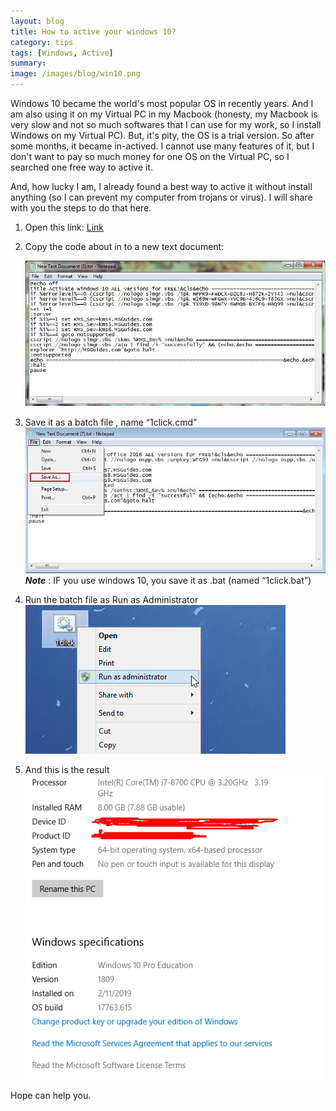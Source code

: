 ```yaml
---
layout: blog
title: How to active your windows 10?
category: tips
tags: [Windows, Active]
summary: 
image: /images/blog/win10.png
---
```



Windows 10 became the world's most popular OS in recently years. And I am also using it on my Virtual PC in my Macbook (honesty, my Macbook is very slow and not so much softwares that I can use for my work, so I install Windows on my Virtual PC). But, it's pity, the OS is a trial version. So after some months, it became in-actived. I cannot use many features of it, but I don't want to pay so much money for one OS on the Virtual PC, so I searched one free way to active it. 

And, how lucky I am, I already found a best way to active it without install anything (so I can prevent my computer from trojans or virus). I will share with you the steps to do that here.

1. Open this link: [Link](/files/activewin.txt )

2. Copy the code about in to a new text document:

   ![](/images/blog/active-window/1.jpg)

3. Save it as a batch file , name “1click.cmd”
![](/images/blog/active-window/2.jpg)
***Note*** : IF you use windows 10, you save it as .bat (named “1click.bat”)


4. Run the batch file as Run as Administrator
![](/images/blog/active-window/3.png)

5. And this is the result
![](/images/blog/active-window/4.png)

Hope can help you.